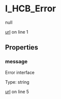 # I_HCB_Error

null 

[url](https://github.com/devramsean0/hcb.js/blob/1e9e2e6/src/api_schemas/error.ts#L1) on line 1  

## Properties
### message

Error interface 

Type: string  

[url](https://github.com/devramsean0/hcb.js/blob/1e9e2e6/src/api_schemas/error.ts#L5) on line 5  
